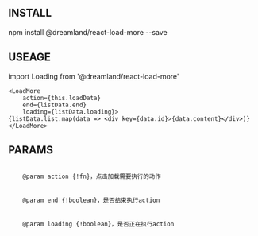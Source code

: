 <h2>INSTALL</h2>
	npm install @dreamland/react-load-more --save

<h2>USEAGE</h2>
	import Loading from '@dreamland/react-load-more'

	<LoadMore
		action={this.loadData}
		end={listData.end}
		loading={listData.loading}>
	{listData.list.map(data => <div key={data.id}>{data.content}</div>)}
	</LoadMore>

<h2>PARAMS</h2>
<code>
    @param action {!fn}，点击加载需要执行的动作
</code>
<br/>
<code>
    @param end {!boolean}，是否结束执行action
</code>
<br/>
<code>
    @param loading {!boolean}，是否正在执行action
</code>
